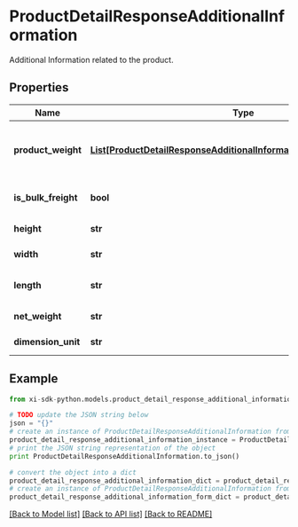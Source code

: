 # ProductDetailResponseAdditionalInformation

Additional Information related to the product.

## Properties

Name | Type | Description | Notes
------------ | ------------- | ------------- | -------------
**product_weight** | [**List[ProductDetailResponseAdditionalInformationProductWeightInner]**](ProductDetailResponseAdditionalInformationProductWeightInner.md) | Weight information related to the product. | [optional] 
**is_bulk_freight** | **bool** | Example : true or false | [optional] 
**height** | **str** | Example : &#39;5.2 Inches&#39; | [optional] 
**width** | **str** | Example : &#39;13 inches&#39; | [optional] 
**length** | **str** | Example : &#39;20.4 inches&#39; | [optional] 
**net_weight** | **str** | Example : &#39;10 lb&#39; | [optional] 
**dimension_unit** | **str** | Example : &#39;Unit value&#39; | [optional] 

## Example

```python
from xi-sdk-python.models.product_detail_response_additional_information import ProductDetailResponseAdditionalInformation

# TODO update the JSON string below
json = "{}"
# create an instance of ProductDetailResponseAdditionalInformation from a JSON string
product_detail_response_additional_information_instance = ProductDetailResponseAdditionalInformation.from_json(json)
# print the JSON string representation of the object
print ProductDetailResponseAdditionalInformation.to_json()

# convert the object into a dict
product_detail_response_additional_information_dict = product_detail_response_additional_information_instance.to_dict()
# create an instance of ProductDetailResponseAdditionalInformation from a dict
product_detail_response_additional_information_form_dict = product_detail_response_additional_information.from_dict(product_detail_response_additional_information_dict)
```
[[Back to Model list]](../README.md#documentation-for-models) [[Back to API list]](../README.md#documentation-for-api-endpoints) [[Back to README]](../README.md)


